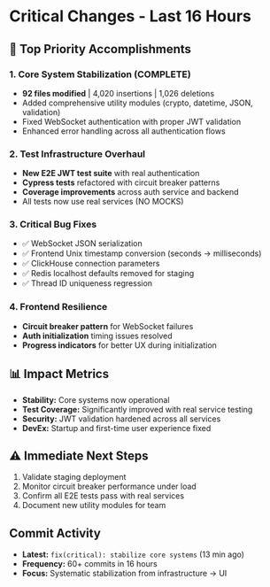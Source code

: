 # Critical Changes - Last 16 Hours

## 🚨 Top Priority Accomplishments

### 1. Core System Stabilization (COMPLETE)
- **92 files modified** | 4,020 insertions | 1,026 deletions
- Added comprehensive utility modules (crypto, datetime, JSON, validation)
- Fixed WebSocket authentication with proper JWT validation
- Enhanced error handling across all authentication flows

### 2. Test Infrastructure Overhaul
- **New E2E JWT test suite** with real authentication
- **Cypress tests** refactored with circuit breaker patterns
- **Coverage improvements** across auth service and backend
- All tests now use real services (NO MOCKS)

### 3. Critical Bug Fixes
- ✅ WebSocket JSON serialization
- ✅ Frontend Unix timestamp conversion (seconds → milliseconds)  
- ✅ ClickHouse connection parameters
- ✅ Redis localhost defaults removed for staging
- ✅ Thread ID uniqueness regression

### 4. Frontend Resilience
- **Circuit breaker pattern** for WebSocket failures
- **Auth initialization** timing issues resolved
- **Progress indicators** for better UX during initialization

## 📊 Impact Metrics
- **Stability:** Core systems now operational
- **Test Coverage:** Significantly improved with real service testing
- **Security:** JWT validation hardened across all services
- **DevEx:** Startup and first-time user experience fixed

## ⚠️ Immediate Next Steps
1. Validate staging deployment
2. Monitor circuit breaker performance under load
3. Confirm all E2E tests pass with real services
4. Document new utility modules for team

## Commit Activity
- **Latest:** `fix(critical): stabilize core systems` (13 min ago)
- **Frequency:** 60+ commits in 16 hours
- **Focus:** Systematic stabilization from infrastructure → UI